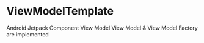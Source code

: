 # ViewModelTemplate
Android Jetpack Component View Model 
View Model & View Model Factory are implemented
